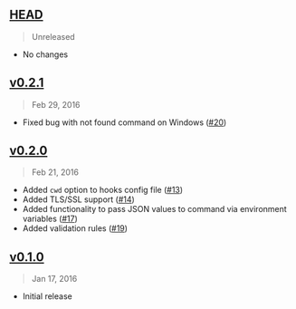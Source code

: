 ## [HEAD]
> Unreleased

- No changes

[HEAD]: https://github.com/danistefanovic/hooka/compare/v0.2.1...HEAD


## [v0.2.1]
> Feb 29, 2016

- Fixed bug with not found command on Windows ([#20])

[v0.2.1]: https://github.com/danistefanovic/hooka/compare/v0.2.0...v0.2.1
[#20]: https://github.com/danistefanovic/hooka/issues/20

## [v0.2.0]
> Feb 21, 2016

- Added `cwd` option to hooks config file ([#13])
- Added TLS/SSL support ([#14])
- Added functionality to pass JSON values to command via environment variables ([#17])
- Added validation rules ([#19])

[v0.2.0]: https://github.com/danistefanovic/hooka/compare/v0.1.0...v0.2.0
[#13]: https://github.com/danistefanovic/hooka/issues/13
[#14]: https://github.com/danistefanovic/hooka/issues/14
[#17]: https://github.com/danistefanovic/hooka/issues/17
[#19]: https://github.com/danistefanovic/hooka/issues/19

## [v0.1.0]
> Jan 17, 2016

- Initial release

[v0.1.0]: https://github.com/danistefanovic/hooka/compare/3ae1b9ecfe517f9930bd9db020f050b4d03791c5...v0.1.0
